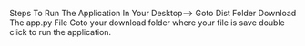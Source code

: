 Steps To Run The Application In Your Desktop-->
Goto Dist Folder
Download The app.py File 
Goto your download folder where your file is save double click to run the application.
